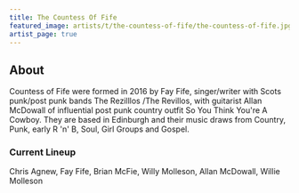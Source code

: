 ```yaml
---
title: The Countess Of Fife
featured_image: artists/t/the-countess-of-fife/the-countess-of-fife.jpg
artist_page: true
---
```

## About

Countess of Fife were formed in 2016 by Fay Fife, singer/writer with Scots punk/post punk bands The Rezilllos /The Revillos, with guitarist Allan McDowall of influential post punk country outfit So You Think You're A Cowboy. They are based in Edinburgh and their music draws from Country, Punk, early R 'n' B, Soul, Girl Groups and Gospel.

### Current Lineup

Chris Agnew, Fay Fife, Brian McFie, Willy Molleson, Allan McDowall, Willie Molleson

